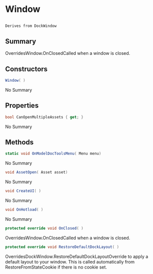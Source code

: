 # Window

## 
```c#
Derives from DockWindow
```

## Summary

OverridesWindow.OnClosedCalled when a window is closed.
## Constructors

```c#
Window( ) 
```
No Summary
## Properties

```c#
bool CanOpenMultipleAssets { get; } 
```
No Summary
## Methods

```c#
static void OnModelDocToolsMenu( Menu menu) 
```
No Summary
```c#
void AssetOpen( Asset asset) 
```
No Summary
```c#
void CreateUI( ) 
```
No Summary
```c#
void OnHotload( ) 
```
No Summary
```c#
protected override void OnClosed( ) 
```
OverridesWindow.OnClosedCalled when a window is closed.
```c#
protected override void RestoreDefaultDockLayout( ) 
```
OverridesDockWindow.RestoreDefaultDockLayoutOverride to apply a default layout to your window. This is called automatically from
RestoreFromStateCookie if there is no cookie set.
